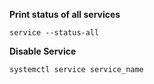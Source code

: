 **Print status of all services**

	service --status-all

**Disable Service**

	systemctl service service_name
